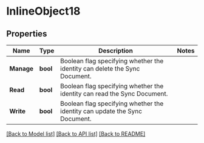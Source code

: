 # InlineObject18

## Properties

Name | Type | Description | Notes
------------ | ------------- | ------------- | -------------
**Manage** | **bool** | Boolean flag specifying whether the identity can delete the Sync Document. | 
**Read** | **bool** | Boolean flag specifying whether the identity can read the Sync Document. | 
**Write** | **bool** | Boolean flag specifying whether the identity can update the Sync Document. | 

[[Back to Model list]](../README.md#documentation-for-models) [[Back to API list]](../README.md#documentation-for-api-endpoints) [[Back to README]](../README.md)


